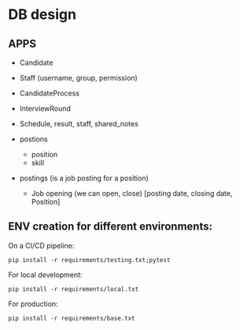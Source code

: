 # DB design

## APPS
- Candidate
- Staff (username, group, permission)
- CandidateProcess
 - InterviewRound
  - Schedule, result, staff, shared_notes
- postions
  - position
  - skill

- postings (is a job posting for a position)
  - Job opening (we can open, close) [posting date, closing date, Position]

## ENV creation for different environments:
On a CI/CD pipeline:

  `pip install -r requirements/testing.txt;pytest`

For local development:

`pip install -r requirements/local.txt`

For production:

`pip install -r requirements/base.txt`
